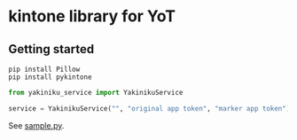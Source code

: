 # kintone library for YoT
## Getting started
```
pip install Pillow
pip install pykintone
```

```python
from yakiniku_service import YakinikuService

service = YakinikuService("", "original app token", "marker app token")
```

See [sample.py](./sample.py).
